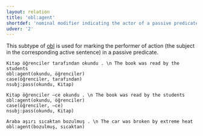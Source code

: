 ```yaml
---
layout: relation
title: 'obl:agent'
shortdef: 'nominal modifier indicating the actor of a passive predicate'
udver: '2'
---
```


This subtype of [obl]() is used for marking the performer of action (the subject in the corresponding active sentence) in a passive predicate.

~~~ sdparse
Kitap öğrenciler tarafından okundu . \n The book was read by the students
obl:agent(okundu, öğrenciler)
case(öğrenciler, tarafından)
nsubj:pass(okundu, Kitap)
~~~

~~~ sdparse
Kitap öğrenciler –ce okundu . \n The book was read by the students
obl:agent(okundu, öğrenciler)
case(öğrenciler, –ce)
nsubj:pass(okundu, Kitap)
~~~

~~~ sdparse
Araba aşırı sıcaktan bozulmuş . \n The car was broken by extreme heat
obl:agent(bozulmuş, sıcaktan)
~~~

<!-- Interlanguage links updated Ne 5. května 2024, 18:21:36 CEST -->

